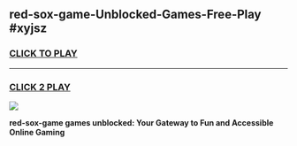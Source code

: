 
## red-sox-game-Unblocked-Games-Free-Play #xyjsz
<h3>
<a href="https://us.freeplayer.one?title=red-sox-game&ref=9M">CLICK TO PLAY</a></h3>
<hr>

<h3>
<a href="https://us.freeplayer.one?title=red-sox-game&ref=9M">CLICK 2 PLAY</a>
  
</h3>

<a href="https://us.freeplayer.one?title=red-sox-game&ref=9M"><img src="https://clearcache.store/games.png"></a>


**red-sox-game games unblocked: Your Gateway to Fun and Accessible Online Gaming**

